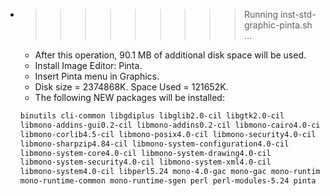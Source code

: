 * >>>>>>>>> Running inst-std-graphic-pinta.sh ...
  * After this operation, 90.1 MB of additional disk space will be used.
  * Install Image Editor: Pinta.
  * Insert Pinta menu in Graphics.
  * Disk size = 2374868K. Space Used = 121652K.
  * The following NEW packages will be installed:
  ```bash
  binutils cli-common libgdiplus libglib2.0-cil libgtk2.0-cil
  libmono-addins-gui0.2-cil libmono-addins0.2-cil libmono-cairo4.0-cil
  libmono-corlib4.5-cil libmono-posix4.0-cil libmono-security4.0-cil
  libmono-sharpzip4.84-cil libmono-system-configuration4.0-cil
  libmono-system-core4.0-cil libmono-system-drawing4.0-cil
  libmono-system-security4.0-cil libmono-system-xml4.0-cil
  libmono-system4.0-cil libperl5.24 mono-4.0-gac mono-gac mono-runtime
  mono-runtime-common mono-runtime-sgen perl perl-modules-5.24 pinta
  ```
